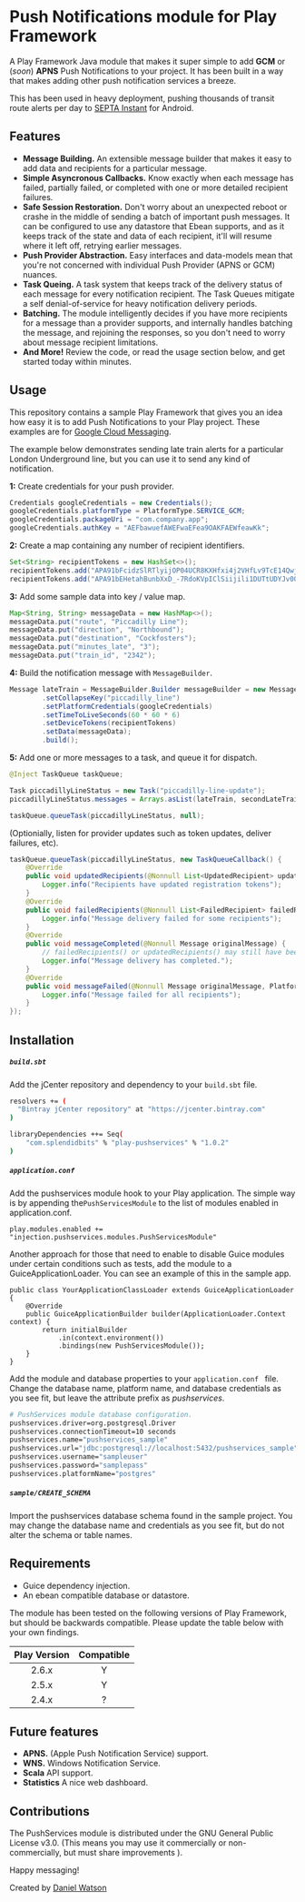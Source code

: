 # Push Notifications module for Play Framework

A Play Framework Java module that makes it super simple to add **GCM** or (*soon*) **APNS** Push Notifications to your project. It has been built in a way that makes adding other push notification services a breeze.

This has been used in heavy deployment, pushing thousands of transit route alerts per day to [SEPTA Instant](https://splendidbits.co/septainstant) for Android.



## Features

* **Message Building.** An extensible message builder that makes it easy to add data and recipients for a particular message.
* **Simple Asyncronous Callbacks.** Know exactly when each message has failed, partially failed, or completed with one or more detailed recipient failures.
* **Safe Session Restoration.** Don't worry about an unexpected reboot or crashe in the middle of sending a batch of important push messages. It can be configured to use any datastore that Ebean supports, and as it keeps track of the state and data of each recipient, it'll will resume where it left off, retrying earlier messages.
* **Push Provider Abstraction.** Easy interfaces and data-models mean that you're not concerned with individual Push Provider (APNS or GCM) nuances.
* **Task Queing.** A task system that keeps track of the delivery status of each message for every notification recipient. The Task Queues mitigate a self denial-of-service for heavy notification delivery periods. 
* **Batching.** The module intelligently decides if you have more recipients for a message than a provider supports, and internally handles batching the message, and rejoining the responses, so you don't need to worry about message recipient limitations.
* **And More!** Review the code, or read the usage section below, and get started today within minutes.




## Usage

This repository contains a sample Play Framework that gives you an idea how easy it is to add Push Notifications to your Play project. These examples are for [Google Cloud Messaging](https://firebase.google.com/docs/cloud-messaging/).

The example below demonstrates sending late train alerts for a particular London Underground line, but you can use it to send any kind of notification. 



**1:** Create credentials for your push provider. 

```java
Credentials googleCredentials = new Credentials();
googleCredentials.platformType = PlatformType.SERVICE_GCM;
googleCredentials.packageUri = "com.company.app";
googleCredentials.authKey = "AEFbawuefAWEFwaEFea9OAKFAEWfeawKk";
```

**2:** Create a map containing any number of recipient identifiers.

```java
Set<String> recipientTokens = new HashSet<>();
recipientTokens.add("APA91bFcidzSlRTlyijOP04UCR8KXHfxi4j2VHfLv9TcE14QwjckJ3qB4gm69zbCjRygt..");
recipientTokens.add("APA91bEHetahBunbXxD_-7RdoKVpIClSiijili1DUTtUDYJv00rBLTBf0nDsO4fEl1FUR..");
```

**3:** Add some sample data into key / value map.
```java
Map<String, String> messageData = new HashMap<>();
messageData.put("route", "Piccadilly Line");
messageData.put("direction", "Northbound");
messageData.put("destination", "Cockfosters");
messageData.put("minutes_late", "3");
messageData.put("train_id", "2342");
```

**4:** Build the notification message with `MessageBuilder`.
```java
Message lateTrain = MessageBuilder.Builder messageBuilder = new MessageBuilder.Builder()
        .setCollapseKey("piccadilly_line")
        .setPlatformCredentials(googleCredentials)
        .setTimeToLiveSeconds(60 * 60 * 6)
        .setDeviceTokens(recipientTokens)
        .setData(messageData);
        .build();
```

**5:** Add one or more messages to a task, and queue it for dispatch.
```java
@Inject TaskQueue taskQueue;

Task piccadillyLineStatus = new Task("piccadilly-line-update");
piccadillyLineStatus.messages = Arrays.asList(lateTrain, secondLateTrain, ...);

taskQueue.queueTask(piccadillyLineStatus, null);
```


(Optionially, listen for provider updates such as token updates, deliver failures, etc).

```java
taskQueue.queueTask(piccadillyLineStatus, new TaskQueueCallback() {
	@Override
	public void updatedRecipients(@Nonnull List<UpdatedRecipient> updatedRegistrations) {
		Logger.info("Recipients have updated registration tokens");
	}
	@Override
	public void failedRecipients(@Nonnull List<FailedRecipient> failedRecipients) {
		Logger.info("Message delivery failed for some recipients");
	}
	@Override
	public void messageCompleted(@Nonnull Message originalMessage) {
		// failedRecipients() or updatedRecipients() may still have been invoked. 
		Logger.info("Message delivery has completed.");
	}
	@Override
	public void messageFailed(@Nonnull Message originalMessage, PlatformFailure failure) {
		Logger.info("Message failed for all recipients");
	}
});
```



## Installation

##### `build.sbt`

Add the jCenter repository and dependency to your `build.sbt` file.

```bash
resolvers += (
  "Bintray jCenter repository" at "https://jcenter.bintray.com"
)

libraryDependencies ++= Seq(
    "com.splendidbits" % "play-pushservices" % "1.0.2"
)
```



##### `application.conf`

Add the pushservices module hook to your Play application.  The simple way is by appending the`PushServicesModule` to the list of modules enabled in application.conf.

```
play.modules.enabled += "injection.pushservices.modules.PushServicesModule"
```

Another approach for those that need to enable to disable Guice modules under certain conditions such as tests, add the module to a GuiceApplicationLoader. You can see an example of this in the sample app.

```
public class YourApplicationClassLoader extends GuiceApplicationLoader {
    @Override
    public GuiceApplicationBuilder builder(ApplicationLoader.Context context) {
        return initialBuilder
        	.in(context.environment())
        	.bindings(new PushServicesModule());
    }
}
```

Add the module and database properties to your `application.conf ` file. Change the database name, platform name, and database credentials as you see fit, but leave the attribute prefix as *pushservices*.

```bash
# PushServices module database configuration.
pushservices.driver=org.postgresql.Driver
pushservices.connectionTimeout=10 seconds
pushservices.name="pushservices_sample"
pushservices.url="jdbc:postgresql://localhost:5432/pushservices_sample"
pushservices.username="sampleuser"
pushservices.password="samplepass"
pushservices.platformName="postgres"
```



##### `sample/CREATE_SCHEMA` 

Import the pushservices database schema found in the sample project. You may change the database name and credentials as you see fit, but do not alter the schema or table names. 



## Requirements

* Guice dependency injection.
* An ebean compatible database or datastore.

The module has been tested on the following versions of Play Framework, but should be backwards compatible. Please update the table below with your own findings.

| Play Version | Compatible |
| :----------: | :--------: |
|    2.6.x     |     Y      |
|    2.5.x     |     Y      |
|    2.4.x     |     ?      |



## Future features

* **APNS.** (Apple Push Notification Service) support.
* **WNS.** Windows Notification Service.
* **Scala** API support.
* **Statistics** A nice web dashboard.




## Contributions

The PushServices module is distributed under the GNU General Public License v3.0. (This means you may use it commercially or non-commercially, but must share improvements ).



Happy messaging!

Created by [Daniel Watson](https:/twitter.com/iamprobabllost)
